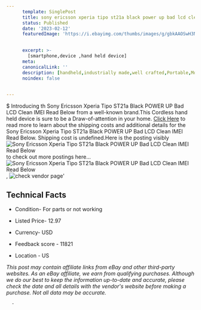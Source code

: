 ```yaml
---
      template: SinglePost
      title: sony ericsson xperia tipo st21a black power up bad lcd clean imei read below
      status: Published
      date: '2023-02-12'
      featuredImage: 'https://i.ebayimg.com/thumbs/images/g/gbkAAOSwH3NXmmLr/s-l225.jpg'
       

      excerpt: >-
        [smartphone,device ,hand held device]
      meta:
      canonicalLink: ''
      description: [handheld,industrially made,well crafted,Portable,Mobile,Compact,Convenient,Lightweight,Maneuverable,Man-portable,Miniature,Carriable,Hand-held,Light,Holdable,Transportable,Mobile device,Pocket-sized,On-the-go,Wireless,Cordless,Compact size,Convenient size, smartphone,device ,hand held device]
      noindex: false
      

---
```

$
      Introducing th Sony Ericsson Xperia Tipo ST21a Black POWER UP Bad LCD Clean IMEI Read Below from a well-known brand.This Cordless hand held device is sure to be a Draw-of-attention in your home. [Click Here](https://www.ebay.com/itm/142068530474?hash=item2113f1bd2a%3Ag%3AgbkAAOSwH3NXmmLr&mkevt=1&mkcid=1&mkrid=711-53200-19255-0&campid=%253CePNCampaignId%253E&customid=%253CreferenceId%253E&toolid=10049) to read more to learn about the shipping costs and additional details for the Sony Ericsson Xperia Tipo ST21a Black POWER UP Bad LCD Clean IMEI Read Below. Shipping cost is undefined.Here is the posting visibly ![Sony Ericsson Xperia Tipo ST21a Black POWER UP Bad LCD Clean IMEI Read Below](https://i.ebayimg.com/thumbs/images/g/gbkAAOSwH3NXmmLr/s-l225.jpg) to check out more postings here... ![Sony Ericsson Xperia Tipo ST21a Black POWER UP Bad LCD Clean IMEI Read Below](https://i.ebayimg.com/images/g/gbkAAOSwH3NXmmLr/s-l960.jpg), ![check vendor page](https://origin-galleryplus.ebayimg.com/ws/web/142068530474_2_0_1/225x225.jpg,https://origin-galleryplus.ebayimg.com/ws/web/142068530474_3_0_1/225x225.jpg,https://origin-galleryplus.ebayimg.com/ws/web/142068530474_4_0_1/225x225.jpg,https://origin-galleryplus.ebayimg.com/ws/web/142068530474_5_0_1/225x225.jpg,https://origin-galleryplus.ebayimg.com/ws/web/142068530474_6_0_1/225x225.jpg,https://origin-galleryplus.ebayimg.com/ws/web/142068530474_7_0_1/225x225.jpg)'

      

 ## Technical Facts 



     
      

 - Condition- For parts or not working 


      

 - Listed Price- 12.97 


      

 - Currency- USD 


      

 - Feedback score - 11821 


      

 - Location - US 


      
      

 *_This post may contain affiliate links from eBay and other third-party websites. As an eBay affiliate, we earn from qualifying purchases. Although we do our best to keep the information up-to-date and accurate, please check the date and all details with the vendor's website before making a purchase. Not all data may be accurate._*




      -
